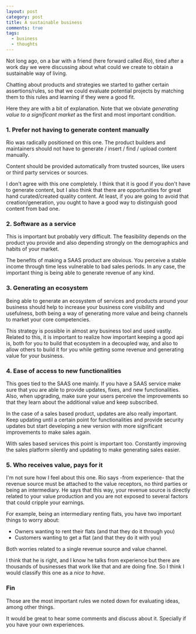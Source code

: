 ```yaml
---
layout: post
category: post
title: A sustainable business
comments: true
tags:
  - business
  - thoughts
---
```


Not long ago, on a bar with a friend (here forward called *Rio*), tired after
a work day we were discussing about what could we create to obtain
a sustainable way of living.

Chatting about products and strategies we started to gather certain
assertions/rules, so that we could evaluate potential projects by matching them
to this rules and learning if they were a good fit.

Here they are with a bit of explanation. Note that we obviate *generating value
to a significant market* as the first and most important condition.

### 1. Prefer not having to generate content manually

Rio was radically positioned on this one. The product builders and maintainers
should not have to generate / insert / find / upload content manually.

Content should be provided automatically from trusted sources, like users or
third party services or sources.

I don't agree with this one completely. I think that it is good if you don't
have to generate content, but I also think that there are opportunities for
great hand curated/created quality content. At least, if you are going to avoid
that creation/generation, you ought to have a good way to distinguish good
content from bad one.

### 2. Software as a service

This is important but probably very difficult. The feasibility depends on the
product you provide and also depending strongly on the demographics and habits
of your market.

The benefits of making a SAAS product are obvious. You perceive a stable income
through time less vulnerable to bad sales periods. In any case, the important
thing is being able to generate revenue of any kind.

### 3. Generating an ecosystem

Being able to generate an ecosystem of services and products around your
business should help to increase your business core visibility and usefulness,
both being a way of generating more value and being channels to market your
core competencies.

This strategy is possible in almost any business tool and used vastly. Related
to this, it is important to realize  how important keeping a good api is, both
for you to build that ecosystem in a decoupled way, and also to allow others to
build it for you while getting some revenue and generating value for your
business.

### 4. Ease of access to new functionalities

This goes tied to the SAAS one mainly. If you have a SAAS service make sure
that you are able to provide updates, fixes, and new functionalities. Also,
when upgrading, make sure your users perceive the improvements so that they
learn about the additional value and keep subscribed.

In the case of a sales based product, updates are also really important. Keep
updating until a certain point for functionalities and provide security updates
but start developing a new version with more significant improvements to make
sales again.

With sales based services this point is important too. Constantly improving the
sales platform silently and updating to make generating sales easier.

### 5. Who receives value, pays for it

I'm not sure how I feel about this one. Rio says -from experience- that the
revenue source must be attached to the value receptors, no third parties or
being an intermediary. He says that this way, your revenue source is directly
related to your value production and you are not exposed to several factors
that could cripple your earnings.

For example, being an intermediary renting flats, you have two important things
to worry about:

- Owners wanting to rent their flats (and that they do it through you)
- Customers wanting to get a flat (and that they do it with you)

Both worries related to a single revenue source and value channel.

I think that he is right, and I know he talks from experience but there are
thousands of businesses that work like that and are doing fine. So I think
I would classify this one as a *nice to have*.

### Fin

Those are the most important rules we noted down for evaluating ideas, among
other things.

It would be great to hear some comments and discuss about it. Specially if you
have your own experiences.

